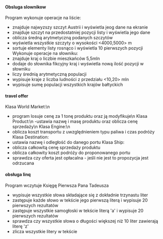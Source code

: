 #### Obsluga slownikow
Program wykonuje operacje na liście:
- znajduje najwyzszy szczyt Austrii i wyświetla jeog dane na ekranie
- znajduje szczyt na przedostatniej pozycji listy i wyświetla jego dane
- oblicza średną arytmetyczną podanych szczytów
- wyświetla wszystkie szczyty o wysokości <4000,5000> m
- sortuje elementy listy rosnąco i wyświetla 10 pierwszych pozycji
Wykonuje operacje na słowniku:
- znajduje kraj o liczbie mieszkańców 5,5mln
- dodaje do słownika fikcyjny kraj i wyświetla nową ilość pozycji w słowniku
- liczy średnią arytmetyczną populacji
- wypisuje kraje z liczba ludności z przedziału <10,20> mln
- wypisuje sumę populacji wszystkich krajów bałtyckich

#### travel offer
Klasa World Market:\n
- program losuje cenę za 1 tonę produktu oraz ją modyfikuje\n
Klasa Product:\n
-ustawia nazwę i masę produktu oraz oblicza cenę sprzedaży\n
Klasa Engine:\n
- oblicza koszt transportu z uwzględnieniem typu paliwa i czas podróży
Klasa Destination:
- ustawia nazwę i odległość do danego portu
Klasa Ship:
- oblicza całkowitą cenę sprzedaży produktu
- oblicza całkowity koszt podróży do proponowanego portu
- sprawdza czy oferta jest opłacalna - jeśli nie jest to propozycja jest odrzucana

#### obsługa linq
Program wczytuje Księgę Pierwsza Pana Tadeusza
- wypisuje wszystkie słowa składające się z dokładnie trzynastu liter
- zastępuje każde słowo w tekście jego pierwszą literą i wypisuje 20 pierwszych rezultatów
- zastępuje wszystkie samogłoski w tekście literą 'a' i wypisuje 20 pierwszych rezultatów
- sprawdza czy wszystkie słowa o długości większej niż 10 liter zawierają literę 'z'
- zlicza wszystkie litery w tekście
